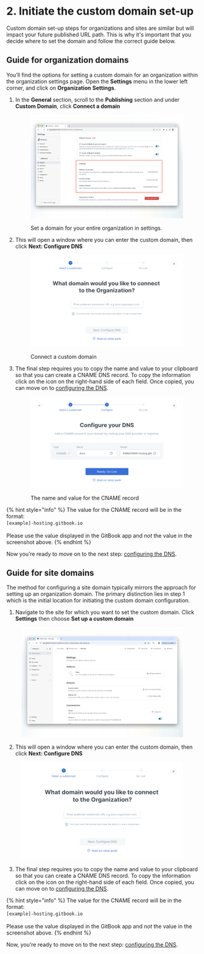 # 2. Initiate the custom domain set-up

Custom domain set-up steps for organizations and sites are similar but will impact your future published URL path. This is why it's important that you decide where to set the domain and follow the correct guide below.

## Guide for organization domains

You’ll find the options for setting a custom domain for an organization within the organization settings page. Open the **Settings** menu in the lower left corner, and click on **Organization** **Settings**.

1.  In the **General** section, scroll to the **Publishing** section and under **Custom Domain**, click **Connect a domain**

    <figure><img src="../../.gitbook/assets/organization-domain.png" alt=""><figcaption><p>Set a domain for your entire organization in settings.</p></figcaption></figure>
2.  This will open a window where you can enter the custom domain, then click **Next: Configure DNS**

    <div data-full-width="true"><figure><img src="../../.gitbook/assets/org-enter-subdomain.png" alt=""><figcaption><p>Connect a custom domain</p></figcaption></figure></div>
3.  The final step requires you to copy the name and value to your clipboard so that you can create a CNAME DNS record. To copy the information click on the icon on the right-hand side of each field. Once copied, you can move on to [configuring the DNS](configure-dns.md).

    <div data-full-width="true"><figure><img src="../../.gitbook/assets/configure-dns.png" alt=""><figcaption><p>The name and value for the CNAME record</p></figcaption></figure></div>

{% hint style="info" %}
The value for the CNAME record will be in the format:\
`[example]-hosting.gitbook.io`\
\
Please use the value displayed in the GitBook app and _not_ the value in the screenshot above.
{% endhint %}

Now you’re ready to move on to the next step: [configuring the DNS](configure-dns.md).

## Guide for site domains

The method for configuring a site domain typically mirrors the approach for setting up an organization domain. The primary distinction lies in step 1 which is the initial location for initiating the custom domain configuration.

1. Navigate to the site for which you want to set the custom domain. Click **Settings** then choose **Set up a custom domain**

<figure><img src="../../.gitbook/assets/published-content-site-settings.png" alt=""><figcaption></figcaption></figure>

2. This will open a window where you can enter the custom domain, then click **Next: Configure DNS**

<figure><img src="../../.gitbook/assets/image (3).png" alt=""><figcaption></figcaption></figure>

3. The final step requires you to copy the name and value to your clipboard so that you can create a CNAME DNS record. To copy the information click on the icon on the right-hand side of each field. Once copied, you can move on to [configuring the DNS](configure-dns.md).

{% hint style="info" %}
The value for the CNAME record will be in the format:\
`[example]-hosting.gitbook.io`\
\
Please use the value displayed in the GitBook app and _not_ the value in the screenshot above.
{% endhint %}

Now, you’re ready to move on to the next step: [configuring the DNS](configure-dns.md).
